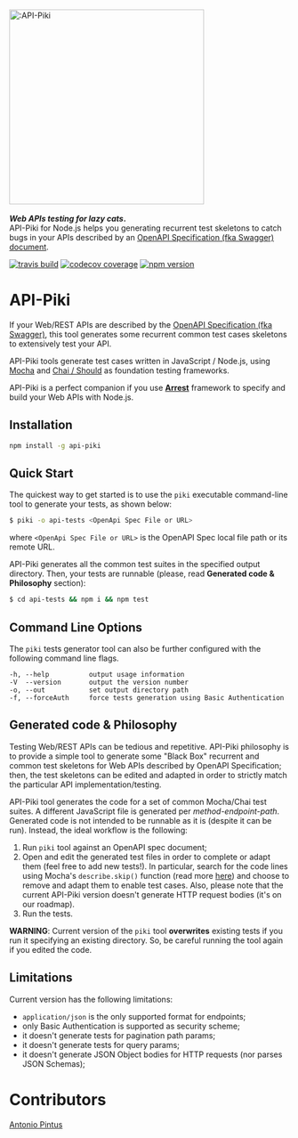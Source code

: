 <br /><a href="https://github.com/pintux/api-piki"><img alt=":API-Piki" src="https://www.pintux.it/img/api-piki.png" width=350px/></a><br /><br />
**_Web APIs testing for lazy cats_.**<br/>
API-Piki for Node.js helps you generating recurrent test skeletons to catch bugs in your APIs described by an [OpenAPI Specification (fka Swagger) document](http://swagger.io/specification/).


[![travis build](https://img.shields.io/travis/vivocha/api-piki.svg)](https://travis-ci.org/vivocha/api-piki)
[![codecov coverage](https://img.shields.io/codecov/c/github/vivocha/api-piki.svg)](https://codecov.io/gh/vivocha/api-piki)
[![npm version](https://img.shields.io/npm/v/api-piki.svg)](https://www.npmjs.com/package/api-piki)


# API-Piki
If your Web/REST APIs are described by the [OpenAPI Specification (fka Swagger)](http://swagger.io/specification/), this tool generates some recurrent common test cases skeletons to extensively test your API.

API-Piki tools generate test cases written in JavaScript / Node.js, using [Mocha](https://mochajs.org/chai
) and [Chai / Should](http://chaijs.com) as foundation testing frameworks.

API-Piki is a perfect companion if you use **[Arrest](https://github.com/vivocha/arrest)** framework to specify and build your Web APIs with Node.js.


## Installation

```sh
npm install -g api-piki
```

## Quick Start
The quickest way to get started is to use the `piki` executable command-line tool to generate your tests, as shown below:

```bash
$ piki -o api-tests <OpenApi Spec File or URL>
```
where `<OpenApi Spec File or URL>` is the OpenAPI Spec local file path or its remote URL.

API-Piki generates all the common test suites in the specified output directory. Then, your tests are runnable (please, read **Generated code & Philosophy** section):

```bash
$ cd api-tests && npm i && npm test
```

## Command Line Options

The `piki` tests generator tool can also be further configured with the following command line flags.

    -h, --help          output usage information
    -V  --version       output the version number
    -o, --out           set output directory path   
    -f, --forceAuth     force tests generation using Basic Authentication 


## Generated code & Philosophy
Testing Web/REST APIs can be tedious and repetitive.
API-Piki philosophy is to provide a simple tool to generate some "Black Box" recurrent and common test skeletons for Web APIs described by OpenAPI Specification; then, the test skeletons can be edited and adapted in order to strictly match the particular API implementation/testing.

API-Piki tool generates the code for a set of common Mocha/Chai test suites. A different JavaScript file is generated per _method-endpoint-path_.
Generated code is not intended to be runnable as it is (despite it can be run). Instead, the ideal workflow is the following:

1. Run `piki` tool against an OpenAPI spec document;
2. Open and edit the generated test files in order to complete or adapt them (feel free to add new tests!). In particular, search for the code lines using Mocha's `describe.skip()` function (read more [here](https://mochajs.org/#inclusive-tests)) and choose to remove and adapt them to enable test cases. Also, please note that the current API-Piki version doesn't generate HTTP request bodies (it's on our roadmap).
3. Run the tests.

**WARNING**: Current version of the `piki` tool **overwrites** existing tests if you run it specifying an existing directory. So, be careful running the tool again if you edited the code.

## Limitations
Current version has the following limitations:

- `application/json` is the only supported format for endpoints;
- only Basic Authentication is supported as security scheme;
- it doesn't generate tests for pagination path params;
- it doesn't generate tests for query params;
- it doesn't generate JSON Object bodies for HTTP requests (nor parses JSON Schemas);

# Contributors

[Antonio Pintus](https://github.com/pintux) 
